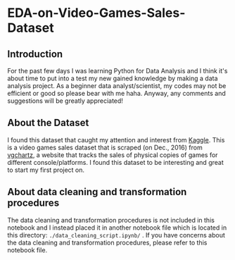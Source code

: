 # EDA-on-Video-Games-Sales-Dataset

## Introduction

For the past few days I was learning Python for Data Analysis and I think it's about time to put into a test my new gained knowledge 
by making a data analysis project. As a beginner data analyst/scientist, my codes may not be efficient or good so please bear with me haha. 
Anyway, any comments and suggestions will be greatly appreciated!


## About the Dataset

I found this dataset that caught my attention and interest from [Kaggle](https://www.kaggle.com/sidtwr/videogames-sales-dataset). 
This is a video games sales dataset that is scraped (on Dec., 2016) from [vgchartz](https://www.vgchartz.com/), a website that tracks 
the sales of physical copies of games for different console/platforms. I found this dataset to be interesting and great to start my first project on.


## About data cleaning and transformation procedures
The data cleaning and transformation procedures is not included in this notebook and I instead placed it in another notebook file which is located
in this directory: `./data_cleaning_script.ipynb/` . If you have concerns about the data cleaning and transformation procedures, please refer to this notebook file.
